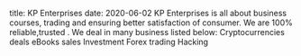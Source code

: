 title: KP Enterprises
date: 2020-06-02
KP Enterprises is all about business courses, trading and ensuring better satisfaction of consumer.
We are 100% reliable,trusted .
We deal in many business listed below:
Cryptocurrencies deals
eBooks sales
Investment
Forex trading
Hacking
